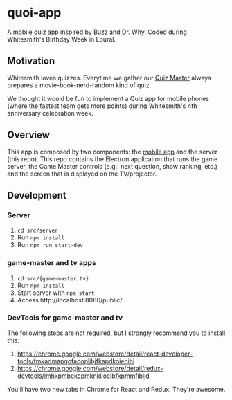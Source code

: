 # quoi-app
A mobile quiz app inspired by Buzz and Dr. Why.
Coded during Whitesmith's Birthday Week in Loural.


## Motivation
Whitesmith loves quizzes. Everytime we gather our
[Quiz Master][quiz-master] always prepares a movie-book-nerd-random kind of
quiz.

We thought it would be fun to implement a Quiz app for mobile phones (where the
fastest team gets more points) during Whitesmith's 4th anniversary celebration week.

[quiz-master]: https://github.com/ruimagalhaes


## Overview
This app is composed by two components: the [mobile app][] and the server
(this repo). This repo contains the Electron application that runs the game
server, the Game Master controls (e.g.: next question, show ranking, etc.) and
the screen that is displayed on the TV/projector.

[mobile app]: https://github.com/whitesmith/quoi-mobile


## Development
### Server

1. `cd src/server`
2. Run `npm install`
3. Run `npm run start-dev`


### game-master and tv apps

1. `cd src/{game-master,tv}`
2. Run `npm install`
3. Start server with `npm start`
4. Access http://localhost:8080/public/


### DevTools for game-master and tv

The following steps are not required, but I strongly recommend you to install this:

1. https://chrome.google.com/webstore/detail/react-developer-tools/fmkadmapgofadopljbjfkapdkoienihi
2. https://chrome.google.com/webstore/detail/redux-devtools/lmhkpmbekcpmknklioeibfkpmmfibljd

You'll have two new tabs in Chrome for React and Redux. They're awesome.
